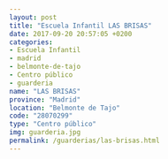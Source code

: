 ```yaml
---
layout: post
title: "Escuela Infantil LAS BRISAS"
date: 2017-09-20 20:57:05 +0200
categories:
- Escuela Infantil
- madrid
- belmonte-de-tajo
- Centro público
- guarderia
name: "LAS BRISAS"
province: "Madrid"
location: "Belmonte de Tajo"
code: "28070299"
type: "Centro público"
img: guarderia.jpg
permalink: /guarderias/las-brisas.html
---
```

